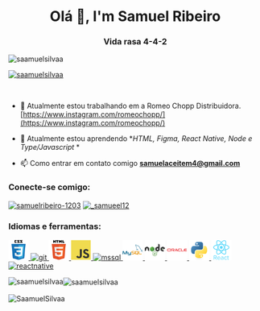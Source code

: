 <h1 align="center">Olá 👋, I'm Samuel Ribeiro</h1>
<h3 align="center">Vida rasa 4-4-2</h3>

<p align="left"> <img src="https ://komarev.com/ghpvc/?username=saamuelsilvaa&label=Profile%20views&color=0e75b6&style=flat" alt="saamuelsilvaa" /> </p>

<p align="left"> <a href="https:// github.com/ryo-ma/github-profile-trophy"><img src="https://github-profile-trophy.vercel.app/?username=saamuelsilvaa" alt="saamuelsilvaa" /></a> </p>

<p align="left"> <a href="https://twitter.com/" target="blank"><img src="https://img.shields.io/twitter/follow/?logo=twitter&style=for-the-badge" alt="" /></a> </p>

- 🔭 Atualmente estou trabalhando em a Romeo Chopp Distribuidora. [https://www.instagram.com/romeochopp/](https://www.instagram.com/romeochopp/)

- 🌱 Atualmente estou aprendendo **HTML, Figma, React Native, Node e Type/Javascript* *

- 📫 Como entrar em contato comigo **samuelaceitem4@gmail.com**

<h3 align="left">Conecte-se comigo:</h3>
<p align="left">
<a href="https://linkedin .com/in/samuelribeiro-1203" target="blank"><img align="center" src="https://raw.githubusercontent.com/rahuldkjain/github-profile-readme-generator/master/src/images /icons/Social/linked-in-alt.svg" alt="samuelribeiro-1203" altura="30" largura="40" /></a>
<a href="https://instagram.com/_samueel12" target="blank"><img align="center" src="https://raw.githubusercontent.com/rahuldkjain/github-profile-readme-generator/master /src/images/icons/Social/instagram.svg" alt="_samueel12" height="30" width="40" /></a>
</p>

<h3 align="left">Idiomas e ferramentas: </h3>
<p align="left"> <a href="https://www.w3schools.com/css/" target="_blank" rel="noreferrer"> <img src="https://raw.githubusercontent.com/devicons/devicon/master/icons/css3/css3-original-wordmark.svg" alt="css3" width="40" height="40"/> </a> <a href="https://git-scm.com/" target="_blank" rel="noreferrer"> <img src="https://www.vectorlogo.zone/logos/git-scm/git-scm-icon.svg" alt="git" width="40" height="40"/> </a> <a href="https://www.w3.org/html/" target="_blank" rel="noreferrer"> <img src="https://raw.githubusercontent.com/devicons/devicon/master/icons/html5/html5-original-wordmark.svg" alt="html5" width="40" height="40"/> </a> <a href="https://developer.mozilla.org/en-US/docs/Web/JavaScript" target="_blank" rel="noreferrer"> <img src="https://raw.githubusercontent.com/devicons/devicon/master/icons/javascript/javascript-original.svg" alt="javascript" width="40" height="40"/> </a> <a href="https://www.microsoft.com/en-us/sql-server" target="_blank" rel="noreferrer"> <img src="https://www.svgrepo.com/show/303229/microsoft-sql-server-logo.svg" alt="mssql" width="40" height="40"/> </a> <a href="https://www.mysql.com/" target="_blank" rel="noreferrer"> <img src="https://raw.githubusercontent.com/devicons/devicon/master/icons/mysql/mysql-original-wordmark.svg" alt="mysql" width="40" height="40"/> </a> <a href="https://nodejs.org" target="_blank" rel="noreferrer"> <img src="https://raw.githubusercontent.com/devicons/devicon/master/icons/nodejs/nodejs-original-wordmark.svg" alt="nodejs" width="40" height="40"/> </a> <a href="https://www.oracle.com/" target="_blank" rel="noreferrer"> <img src="https://raw.githubusercontent.com/devicons/devicon/master/icons/oracle/oracle-original.svg" alt="oracle" width="40" height="40"/> </a> <a href="https://www.python.org" target="_blank" rel="noreferrer"> <img src="https://raw.githubusercontent.com/devicons/devicon/master/icons/python/python-original.svg" alt="python" width="40" height="40"/> </a> <a href="https://reactjs.org/" target="_blank" rel="noreferrer"> <img src="https://raw.githubusercontent.com/devicons/devicon/master/icons/react/react-original-wordmark.svg" alt="react" width="40" height="40"/> </a> <a href="https://reactnative.dev/" target="_blank" rel="noreferrer"> <img src="https://reactnative.dev/img/header_logo.svg" alt="reactnative" width="40" height="40"/> </a> </p>

<p><img align="left" src="https://github-readme-stats.vercel.app/api/top-langs?username=saamuelsilvaa&show_icons=true&locale=en&layout=compact" alt="saamuelsilvaa" /></p>

<p> <img align="center" src="https://github-readme-stats.vercel.app/api?username=saamuelsilvaa&show_icons=true&locale=en" alt="saamuelsilvaa" /></p>

<p><img align="center" src="https://github-readme-streak-stats.herokuapp.com/?user=saamuelsilvaa&" alt="SaamuelSilvaa" /></p>
